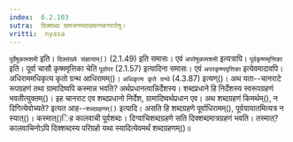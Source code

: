 ```yaml
---
index:  6.2.103
sutra:  दिक्शब्दा ग्रामजनपदाख्यानचानराटेषु।
vritti:  nyasa
---
```


`पूर्वेषुकामशमी` इति। `दिक्संख्ये संज्ञायाम्()` (2.1.49) इति समासः। एवं `अपरेषुकामशमी` इत्यत्रापि। `पूर्वकृष्णमृत्तिका` इति। पूर्वा चासौ कृष्ममृत्तिका चेति `पूर्वापर` (2.1.57) इत्यादिना समासः। एवं `अपरकृष्णमृत्तिका` इत्येवमादावपि। अधिराममधिकृत्य कृतो ग्रन्थ आधिरामम्()। `अधिकृत्य कृते ग्रन्थे` (4.3.87) इत्यण्()। अथ यता--चानराटे रूपग्रहणं तथा ग्रामादिष्वपि कस्मान्न भवति? अर्थप्रधानत्वान्निर्देशस्य। शब्दप्रधाने हि निर्देशस्य स्वरूपग्रहणं भवतीत्युक्तम्()। इह चानराट एव शब्दप्रधानो निर्देश, ग्रामादिष्वर्थप्रधान एव। 
अथ शब्दग्रहणं किमर्थम्(), न दिगित्येवोच्यते? इत्यत आह--`शब्दग्रहणम्()` इत्यादि। असति हि शब्दग्रहणे पूर्वाधिरामम्(), पूर्वयायातमित्यत्र न स्यात्()। कस्मात्()िह कालवाची पूर्वशब्दः। दिग्वाचिशब्दग्रहणे सति दिक्शब्दमात्रग्रहणं भवति। तस्मात्? कालवाचिनोऽपि दिक्शब्दस्य परिग्रहो यथा स्यादित्येवमर्थं शब्दग्रहणम्()॥
